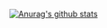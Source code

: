 [![Anurag's github stats](https://github-readme-stats.vercel.app/api?username=gegurakzi)](https://github.com/anuraghazra/github-readme-stats)
